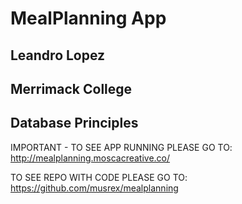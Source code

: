 # MealPlanning App
## Leandro Lopez
## Merrimack College
## Database Principles


IMPORTANT - TO SEE APP RUNNING PLEASE GO TO:
http://mealplanning.moscacreative.co/

TO SEE REPO WITH CODE PLEASE GO TO:
https://github.com/musrex/mealplanning